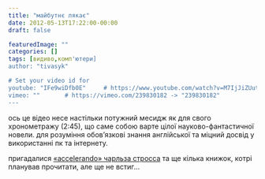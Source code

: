 ```yaml
---
title: "майбутнє лякає"
date: 2012-05-13T17:22:00-00:00
draft: false

featuredImage: ""
categories: []
tags: [видиво,комп'ютери]
author: "tivasyk"

# Set your video id for
youtube: "IFe9wiDfb0E"     # https://www.youtube.com/watch?v=M7IjJiZUutk -> "M7IjJiZUutk"
vimeo: ""       # https://vimeo.com/239830182 -> "239830182"
---
```

ось це відео несе настільки потужний месидж як для свого хронометражу (2:45), що саме собою варте цілої науково-фантастичної новели. для розуміння обов’язкові знання англійської та 
міцний досвід у використанні пк та інтернету.

пригадалися [«accelerando» чарльза стросса](http://www.tivasyk.info/2009/09/blog-post_07.html) та ще кілька книжок, котрі планував прочитати, але ще не встиг…
